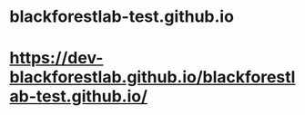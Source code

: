 # blackforestlab-test.github.io
# https://dev-blackforestlab.github.io/blackforestlab-test.github.io/